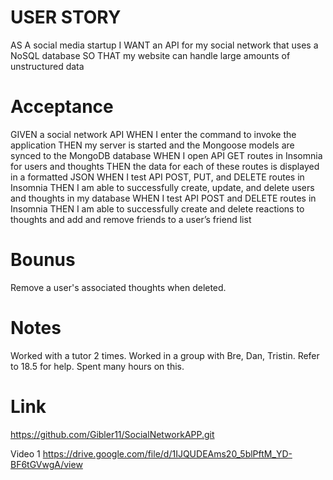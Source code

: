 # USER STORY
AS A social media startup
I WANT an API for my social network that uses a NoSQL database
SO THAT my website can handle large amounts of unstructured data

# Acceptance 
GIVEN a social network API
WHEN I enter the command to invoke the application
THEN my server is started and the Mongoose models are synced to the MongoDB database
WHEN I open API GET routes in Insomnia for users and thoughts
THEN the data for each of these routes is displayed in a formatted JSON
WHEN I test API POST, PUT, and DELETE routes in Insomnia
THEN I am able to successfully create, update, and delete users and thoughts in my database
WHEN I test API POST and DELETE routes in Insomnia
THEN I am able to successfully create and delete reactions to thoughts and add and remove friends to a user’s friend list

# Bounus 
 Remove a user's associated thoughts when deleted.

 # Notes
Worked with a tutor 2 times. Worked in a group with Bre, Dan, Tristin. Refer to 18.5 for help. Spent many hours on this.
 

# Link 
https://github.com/Gibler11/SocialNetworkAPP.git

Video 1  https://drive.google.com/file/d/1IJQUDEAms20_5blPftM_YD-BF6tGVwgA/view
